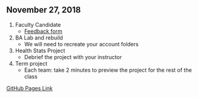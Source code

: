 ## November 27, 2018
1. Faculty Candidate
    - [Feedback form](https://docs.google.com/forms/d/e/1FAIpQLSchEtiJPcrj3DaFUVVnzwCrzWcu1Ooc-hRpSqTIP8VTlOAiMw/viewform?usp=sf_link)
2. BA Lab and rebuild
    - We will need to recreate your account folders
3. Health Stats Project
    - Debrief the project with your instructor 
4. Term project
    - Each team: take 2 minutes to preview the project for the rest of the class
       
[GitHub Pages Link](https://christopherhuntley.github.io/ba505-docs/Agenda/)